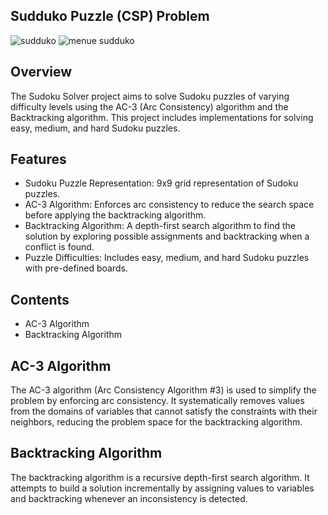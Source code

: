 ## Sudduko Puzzle (CSP) Problem
 ![sudduko](https://github.com/Ifra-Zaib/Sudduko-Puzzle--CSP--Problem/assets/172352661/1a28235b-e213-4558-b8e3-4b23a9dc7790)
![menue sudduko](https://github.com/Ifra-Zaib/Sudduko-Puzzle--CSP--Problem/assets/172352661/ce1c899a-1cee-4720-a2a8-e2e139af5621)
## Overview
The Sudoku Solver project aims to solve Sudoku puzzles of varying difficulty levels using the AC-3 (Arc Consistency) algorithm and the Backtracking algorithm. This project includes implementations for solving easy, medium, and hard Sudoku puzzles.

## Features
- Sudoku Puzzle Representation: 9x9 grid representation of Sudoku puzzles.
- AC-3 Algorithm: Enforces arc consistency to reduce the search space before applying the backtracking algorithm.
- Backtracking Algorithm: A depth-first search algorithm to find the solution by exploring possible assignments and backtracking when a conflict is found.
- Puzzle Difficulties: Includes easy, medium, and hard Sudoku puzzles with pre-defined boards.
## Contents
- AC-3 Algorithm
- Backtracking Algorithm
## AC-3 Algorithm
The AC-3 algorithm (Arc Consistency Algorithm #3) is used to simplify the problem by enforcing arc consistency. It systematically removes values from the domains of variables that cannot satisfy the constraints with their neighbors, reducing the problem space for the backtracking algorithm.

## Backtracking Algorithm
The backtracking algorithm is a recursive depth-first search algorithm. It attempts to build a solution incrementally by assigning values to variables and backtracking whenever an inconsistency is detected.
